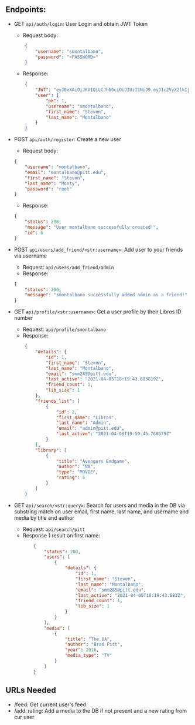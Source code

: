 ## Endpoints:

* GET `api/auth/login`: User Login and obtain JWT Token
    * Request body:
    ```json
        {
            "username": "smontalbano",
            "password": "<PASSWORD>"
        }   
    ```
    * Response:
    ```json
        {
            "JWT": "eyJ0eXAiOiJKV1QiLCJhbGciOiJIUzI1NiJ9.eyJ1c2VyX2lkIjoxLCJ1c2VybmFtZSI6InNtb250YWxiYW5vIiwiZXhwIjoxNjE4ODkyMDM3LCJlbWFpbCI6InNtbTI4NUBwaXR0LmVkdSJ9.470tAMQlbIEOaHTvpXmEvSm3GWqR00TNppSzVMqVvDA",
            "user": {
                "pk": 1,
                "username": "smontalbano",
                "first_name": "Steven",
                "last_name": "Montalbano"
            }
        }
    ```
* POST `api/auth/register`: Create a new user
    * Request body:
    ```json
    {
        "username": "montalbano",
        "email": "montalbano@pitt.edu",
        "first_name": "Steven",
        "last_name": "Monty",
        "password": "root"
    }
    ```
   * Response:
    ```json
    {
        "status": 200,
        "message": "User montalbano successfully created!",
        "id": 6
    }
    ```
* POST `api/users/add_friend/<str:username>`: Add user to your friends via username
   * Request: `api/users/add_friend/admin`
   * Response:
    ```json
    {
        "status": 200,
        "message": "smontalbano successfully added admin as a friend!"
    }
    ```

* GET `api/profile/<str:username>`: Get a user profile by their Libros ID number
    * Request: `api/profile/smontalbano`
    * Response: 
    ```json
        {
            "details": {
                "id": 1,
                "first_name": "Steven",
                "last_name": "Montalbano",
                "email": "smm285@pitt.edu",
                "last_active": "2021-04-05T18:19:43.683819Z",
                "friend_count": 1,
                "lib_size": 1
            },
            "friends_list": [
                {
                    "id": 2,
                    "first_name": "Libros",
                    "last_name": "Admin",
                    "email": "admin@pitt.edu",
                    "last_active": "2021-04-08T19:59:45.768679Z"
                }
            ],
            "library": [
                {
                    "title": "Avengers Endgame",
                    "author": "NA",
                    "type": "MOVIE",
                    "rating": 5
                }
            ]
        }
    ```
  
* GET `api/search/<str:query>`: Search for users and media in the DB via substring match on user email, first name, last name, and username and media by title and author 
    * Request: `api/search/pitt`
    * Response 1 result on first name: 
        ```json
            {
                "status": 200,
                "users": [
                    {
                        "details": {
                            "id": 1,
                            "first_name": "Steven",
                            "last_name": "Montalbano",
                            "email": "smm285@pitt.edu",
                            "last_active": "2021-04-05T18:19:43.683Z",
                            "friend_count": 1,
                            "lib_size": 1
                        }
                    }
                ],
                "media": [
                    {
                        "title": "The OA",
                        "author": "Brad Pitt",
                        "year": 2016,
                        "media_type": "TV"
                    }
                ]
            }
        ```

## URLs Needed
* /feed: Get current user's feed
* /add_rating: Add a media to the DB if not present and a new rating from cur user
